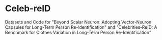 # Celeb-reID
Datasets and Code for "Beyond Scalar Neuron: Adopting Vector-Neuron Capsules for Long-Term Person Re-Identification" and "Celebrities-ReID: A Benchmark for Clothes Variation in Long-Term Person Re-Identification"
